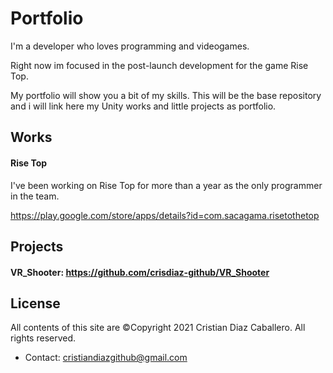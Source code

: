 # Portfolio
I'm a developer who loves programming and videogames. 

Right now im focused in the post-launch development for the game Rise Top.

My portfolio will show you a bit of my skills. This will be the base repository and i will link here my Unity works and little projects as portfolio.

## Works
#### Rise Top
I've been working on Rise Top for more than a year as the only programmer in the team.

https://play.google.com/store/apps/details?id=com.sacagama.risetothetop


## Projects
#### VR_Shooter: https://github.com/crisdiaz-github/VR_Shooter

## License
All contents of this site are ©Copyright 2021 Cristian Diaz Caballero. All rights reserved.
- Contact: cristiandiazgithub@gmail.com
